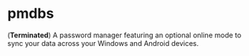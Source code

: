 # pmdbs
  (**Terminated**) A password manager featuring an optional online mode to sync your data across your Windows and Android devices.
  
